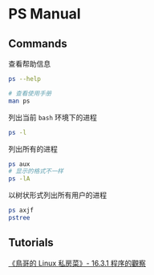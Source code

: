 # PS Manual

## Commands

查看帮助信息

```bash
ps --help

# 查看使用手册
man ps
```

列出当前 `bash` 环境下的进程

```bash
ps -l
```

列出所有的进程

```bash
ps aux
# 显示的格式不一样
ps -lA
```

以树状形式列出所有用户的进程

```bash
ps axjf
pstree
```

## Tutorials

[《鳥哥的 Linux 私房菜》- 16.3.1 程序的觀察](http://linux.vbird.org/linux_basic/0440processcontrol.php#process_1)

